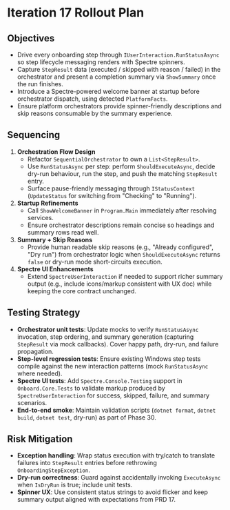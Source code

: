 # Iteration 17 Rollout Plan

## Objectives
- Drive every onboarding step through `IUserInteraction.RunStatusAsync` so step lifecycle messaging renders with Spectre spinners.
- Capture `StepResult` data (executed / skipped with reason / failed) in the orchestrator and present a completion summary via `ShowSummary` once the run finishes.
- Introduce a Spectre-powered welcome banner at startup before orchestrator dispatch, using detected `PlatformFacts`.
- Ensure platform orchestrators provide spinner-friendly descriptions and skip reasons consumable by the summary experience.

## Sequencing
1. **Orchestration Flow Design**
   - Refactor `SequentialOrchestrator` to own a `List<StepResult>`.
   - Use `RunStatusAsync` per step: perform `ShouldExecuteAsync`, decide dry-run behaviour, run the step, and push the matching `StepResult` entry.
   - Surface pause-friendly messaging through `IStatusContext` (`UpdateStatus` for switching from "Checking" to "Running").
2. **Startup Refinements**
   - Call `ShowWelcomeBanner` in `Program.Main` immediately after resolving services.
   - Ensure orchestrator descriptions remain concise so headings and summary rows read well.
3. **Summary + Skip Reasons**
   - Provide human readable skip reasons (e.g., "Already configured", "Dry run") from orchestrator logic when `ShouldExecuteAsync` returns `false` or dry-run mode short-circuits execution.
4. **Spectre UI Enhancements**
   - Extend `SpectreUserInteraction` if needed to support richer summary output (e.g., include icons/markup consistent with UX doc) while keeping the core contract unchanged.

## Testing Strategy
- **Orchestrator unit tests**: Update mocks to verify `RunStatusAsync` invocation, step ordering, and summary generation (capturing `StepResult` via mock callbacks). Cover happy path, dry-run, and failure propagation.
- **Step-level regression tests**: Ensure existing Windows step tests compile against the new interaction patterns (mock `RunStatusAsync` where needed).
- **Spectre UI tests**: Add `Spectre.Console.Testing` support in `Onboard.Core.Tests` to validate markup produced by `SpectreUserInteraction` for success, skipped, failure, and summary scenarios.
- **End-to-end smoke**: Maintain validation scripts (`dotnet format`, `dotnet build`, `dotnet test`, dry-run) as part of Phase 30.

## Risk Mitigation
- **Exception handling**: Wrap status execution with try/catch to translate failures into `StepResult` entries before rethrowing `OnboardingStepException`.
- **Dry-run correctness**: Guard against accidentally invoking `ExecuteAsync` when `IsDryRun` is true; include unit tests.
- **Spinner UX**: Use consistent status strings to avoid flicker and keep summary output aligned with expectations from PRD 17.
